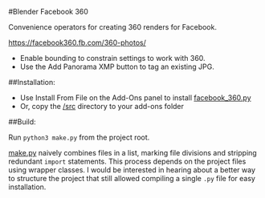 #Blender Facebook 360

Convenience operators for creating 360 renders for Facebook.

https://facebook360.fb.com/360-photos/

* Enable bounding to constrain settings to work with 360.
* Use the Add Panorama XMP button to tag an existing JPG.

##Installation:

* Use Install From File on the Add-Ons panel to install [facebook_360.py](./dist/facebook_360.py)
* Or, copy the [/src](./src) directory to your add-ons folder

##Build:

Run `python3 make.py` from the project root.

[make.py](./make.py) naively combines files in a list, marking file divisions and stripping redundant `import`
statements. This process depends on the project files using wrapper classes. I would be interested in hearing about a
better way to structure the project that still allowed compiling a single `.py` file for easy installation.
